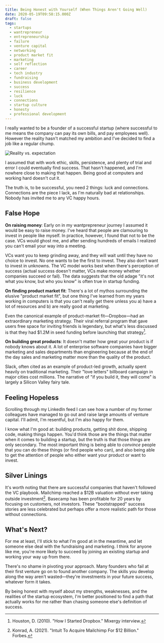 ```yaml
---
title: Being Honest with Yourself (When Things Aren't Going Well)
date: 2020-05-19T09:58:15.000Z
draft: false
tags:
  - startups
  - wantrepreneur
  - entrepreneurship
  - failure
  - venture capital
  - networking
  - product market fit
  - marketing
  - self reflection
  - career
  - tech industry
  - fundraising
  - business development
  - success
  - resilience
  - luck
  - connections
  - startup culture
  - honesty
  - professional development
---
```


I really wanted to be a founder of a successful startup (where successful to me means the company can pay its own bills, and pay employees well). However the reality hasn't matched my ambition and I've decided to find a job like a regular chump.

![Reality vs. expectation](cover.jpg)

I assumed that with work ethic, skills, persistence, and plenty of trial and error I could eventually find success. That hasn't happened, and I'm nowhere close to making that happen. Being good at computers and working hard doesn't cut it.

The truth is, to be successful, you need 2 things: luck and connections. Connections are the piece I lack, as I'm naturally bad at relationships. Nobody has invited me to any VC happy hours.

## False Hope

**On raising money**: Early on in my wantprepreneur journey I assumed it would be easy to raise money. I've heard that people are clamouring to invest in people like myself. In practice, however, I found that not to be the case. VCs would ghost me, and after sending hundreds of emails I realized you can't email your way into a meeting.

VCs want you to keep grinding away, and they will wait until they have no choice to invest. No one wants to be the first to invest. They also don't want to invest in unknowns. The VC model works best when there's perception of success (actual success doesn't matter, VCs make money whether companies succeed or fail). The data suggests that the old adage "it's not what you know, but who you know" is often true in startup funding.

**On finding product market fit**: There's a lot of mythos surrounding the elusive "product market fit", but one thing I've learned from my years working in computers is that you can't really get there unless you a) have a lot of resources and b) are really good at marketing.

Even the canonical example of product-market fit—Dropbox—had an extraordinary marketing strategy. Their viral referral program that gave users free space for inviting friends is legendary, but what's less discussed is that they had $1.2M in seed funding before launching that strategy[^1].

**On building great products**: It doesn't matter how great your product is if nobody knows about it. A lot of enterprise software companies have bigger marketing and sales departments than engineering because at the end of the day sales and marketing matter more than the quality of the product.

Slack, often cited as an example of product-led growth, actually spent heavily on traditional marketing. Their "love letters" billboard campaign in major cities cost millions. The narrative of "if you build it, they will come" is largely a Silicon Valley fairy tale.

## Feeling Hopeless

Scrolling through my LinkedIn feed I can see how a number of my former colleagues have managed to go out and raise large amounts of venture capital. I'll admit, I'm resentful, but I'm also happy for them.

I know what I'm good at: building products, getting shit done, shipping code, making things happen. You'd think those are the things that matter when it comes to building a startup, but the truth is that those things are only secondary. The most important thing is being able to _convince_ people that you can do these things (or find people who can), and also being able to get the attention of people who either want your product or want to invest.

## Silver Linings

It's worth noting that there are successful companies that haven't followed the VC playbook. Mailchimp reached a $12B valuation without ever taking outside investment[^2]. Basecamp has been profitable for 20 years by focusing on customers, not investors. These "bootstrapped" success stories are less celebrated but perhaps offer a more realistic path for those without connections.

## What's Next?

For me at least, I'll stick to what I'm good at in the meantime, and let someone else deal with the fundraising and marketing. I think for anyone like me, you're more likely to succeed by joining an existing startup and working your way up from there.

There's no shame in pivoting your approach. Many founders who fail at their first venture go on to found another company. The skills you develop along the way aren't wasted—they're investments in your future success, whatever form it takes.

By being honest with myself about my strengths, weaknesses, and the realities of the startup ecosystem, I'm better positioned to find a path that actually works for me rather than chasing someone else's definition of success.

[^1]: Houston, D. (2010). "How I Started Dropbox." Mixergy interview.

[^2]: Konrad, A. (2021). "Intuit To Acquire Mailchimp For $12 Billion." Forbes.
